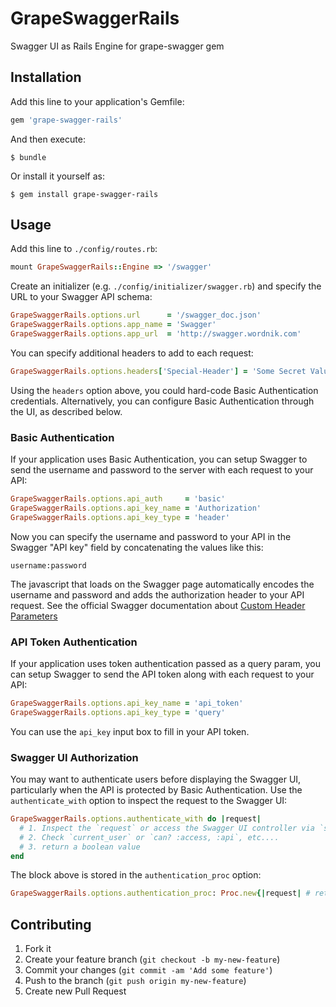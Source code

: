 # GrapeSwaggerRails

Swagger UI as Rails Engine for grape-swagger gem

## Installation

Add this line to your application's Gemfile:

```ruby
gem 'grape-swagger-rails'
```

And then execute:

    $ bundle

Or install it yourself as:

    $ gem install grape-swagger-rails

## Usage

Add this line to `./config/routes.rb`:

```ruby
mount GrapeSwaggerRails::Engine => '/swagger'
```

Create an initializer (e.g. `./config/initializer/swagger.rb`) and specify the URL to your Swagger API schema:

```ruby
GrapeSwaggerRails.options.url      = '/swagger_doc.json'
GrapeSwaggerRails.options.app_name = 'Swagger'
GrapeSwaggerRails.options.app_url  = 'http://swagger.wordnik.com'
```

You can specify additional headers to add to each request:

```ruby
GrapeSwaggerRails.options.headers['Special-Header'] = 'Some Secret Value'
```

Using the `headers` option above, you could hard-code Basic Authentication credentials. 
Alternatively, you can configure Basic Authentication through the UI, as described below.

### Basic Authentication

If your application uses Basic Authentication, you can setup Swagger to send the username and password to the server with each request to your API:

```ruby
GrapeSwaggerRails.options.api_auth     = 'basic'
GrapeSwaggerRails.options.api_key_name = 'Authorization'
GrapeSwaggerRails.options.api_key_type = 'header'
```

Now you can specify the username and password to your API in the Swagger "API key" field by concatenating the values like this:

    username:password

The javascript that loads on the Swagger page automatically encodes the username and password and adds the authorization header to your API request. 
See the official Swagger documentation about [Custom Header Parameters](https://github.com/wordnik/swagger-ui#custom-header-parameters---for-basic-auth-etc)

### API Token Authentication

If your application uses token authentication passed as a query param, you can setup Swagger to send the API token along with each request to your API:

```ruby
GrapeSwaggerRails.options.api_key_name = 'api_token'
GrapeSwaggerRails.options.api_key_type = 'query'
```

You can use the ```api_key``` input box to fill in your API token.
### Swagger UI Authorization

You may want to authenticate users before displaying the Swagger UI, particularly when the API is protected by Basic Authentication. 
Use the `authenticate_with` option to inspect the request to the Swagger UI:

```ruby
GrapeSwaggerRails.options.authenticate_with do |request|
  # 1. Inspect the `request` or access the Swagger UI controller via `self`
  # 2. Check `current_user` or `can? :access, :api`, etc....
  # 3. return a boolean value
end
```

The block above is stored in the `authentication_proc` option:

```ruby
GrapeSwaggerRails.options.authentication_proc: Proc.new{|request| # return a boolean value}
```

## Contributing

1. Fork it
2. Create your feature branch (`git checkout -b my-new-feature`)
3. Commit your changes (`git commit -am 'Add some feature'`)
4. Push to the branch (`git push origin my-new-feature`)
5. Create new Pull Request
